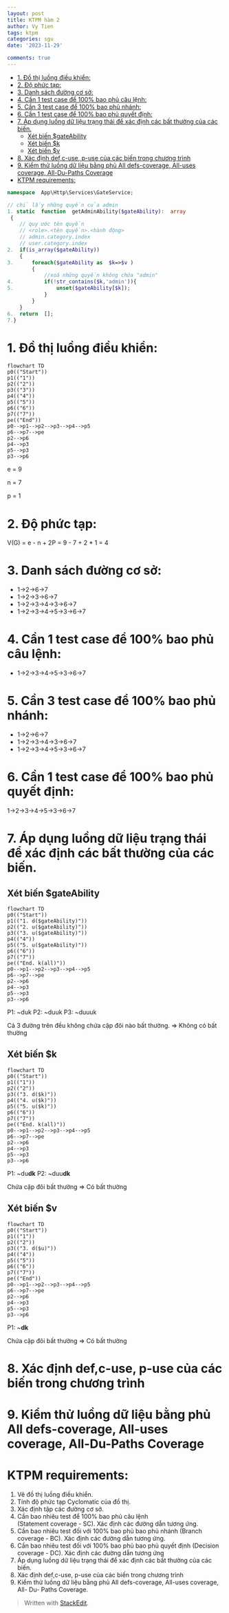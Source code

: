 ```yaml
---
layout: post
title: KTPM hàm 2
author: Vy Tien
tags: ktpm
categories: sgu
date: '2023-11-29'

comments: true
---
```



<ul>
<li><a href="#đồ-thị-luồng-điều-khiển">1. Đồ thị luồng điều khiển:</a></li>
<li><a href="#độ-phức-tạp">2. Độ phức tạp:</a></li>
<li><a href="#danh-sách-đường-cơ-sở">3. Danh sách đường cơ sở:</a></li>
<li><a href="#cần-1-test-case-để-100-bao-phủ-câu-lệnh">4. Cần 1 test case để 100% bao phủ câu lệnh:</a></li>
<li><a href="#cần-3-test-case-để-100-bao-phủ-nhánh">5. Cần 3 test case để 100% bao phủ nhánh:</a></li>
<li><a href="#cần-1-test-case-để-100-bao-phủ-quyết-định">6. Cần 1 test case để 100% bao phủ quyết định:</a></li>
<li><a href="#áp-dụng-luồng-dữ-liệu-trạng-thái-để-xác-định-các-bất-thường-của-các-biến.">7. Áp dụng luồng dữ liệu trạng thái để xác định các bất thường của các biến.</a>
<ul>
<li><a href="#xét-biến-gateability">Xét biến $gateAbility</a></li>
<li><a href="#xét-biến-k">Xét biến $k</a></li>
<li><a href="#xét-biến-v">Xét biến $v</a></li>
</ul>
</li>
<li><a href="#xác-định-defc-use-p-use-của-các-biến-trong-chương-trình">8. Xác định def,c-use, p-use của các biến trong chương trình</a></li>
<li><a href="#kiểm-thử-luồng-dữ-liệu-bằng-phủ-all-defs-coverage-all-uses-coverage-all-du-paths-coverage">9. Kiểm thử luồng dữ liệu bằng phủ All defs-coverage, All-uses coverage, All-Du-Paths Coverage</a></li>
<li><a href="#ktpm-requirements">KTPM requirements:</a></li>
</ul>


```php
namespace  App\Http\Services\GateService;
```
```php
// chỉ lấy những quyền của admin
1. static  function  getAdminAbility($gateAbility):  array
 {
	// quy ước tên quyền
	// <role>.<tên quyền>.<hành động>
	// admin.category.index
	// user.category.index
2.	if(is_array($gateAbility))
	{
3.		foreach($gateAbility as  $k=>$v )
		{
			//xoá những quyền không chứa "admin"
4.			if(!str_contains($k,'admin')){
5.				unset($gateAbility[$k]);
			}
		}
	}
6.	return  [];
7.}
```
# 1. Đồ thị luồng điều khiển:
```mermaid
flowchart TD
p0(("Start"))
p1(("1"))
p2(("2"))
p3(("3"))
p4(("4"))
p5(("5"))
p6(("6"))
p7(("7"))
pe(("End"))
p0-->p1-->p2-->p3-->p4-->p5
p6-->p7-->pe
p2-->p6
p4-->p3
p5-->p3
p3-->p6
```

e = 9

n = 7

p = 1

# 2. Độ phức tạp: 
V(G) = e - n + 2P =  9 - 7 + 2 * 1 = 4
# 3. Danh sách đường cơ sở:
- 1->2->6->7
- 1->2->3->6->7
- 1->2->3->4->3->6->7
- 1->2->3->4->5->3->6->7
# 4. Cần 1 test case để 100% bao phủ câu lệnh:
- 1->2->3->4->5->3->6->7
# 5. Cần 3 test case để 100% bao phủ nhánh:
- 1->2->6->7
- 1->2->3->4->3->6->7
- 1->2->3->4->5->3->6->7
# 6. Cần 1 test case để 100% bao phủ quyết định:
1->2->3->4->5->3->6->7
# 7. Áp dụng luồng dữ liệu trạng thái để xác định các bất thường của các biến.  

## Xét biến $gateAbility
```mermaid
flowchart TD
p0(("Start"))
p1(("1. d($gateAbility)"))
p2(("2. u($gateAbility)"))
p3(("3. u($gateAbility)"))
p4(("4"))
p5(("5. u($gateAbility)"))
p6(("6"))
p7(("7"))
pe(("End. k(all)"))
p0-->p1-->p2-->p3-->p4-->p5
p6-->p7-->pe
p2-->p6
p4-->p3
p5-->p3
p3-->p6
```
P1: ~duk
P2: ~duuk
P3: ~duuuk

Cả 3 đường trên đều không chứa cặp đôi nào bất thường. ⇒ Không có bất thường

## Xét biến $k
```mermaid
flowchart TD
p0(("Start"))
p1(("1"))
p2(("2"))
p3(("3. d($k)"))
p4(("4. u($k)"))
p5(("5. u($k)"))
p6(("6"))
p7(("7"))
pe(("End. k(all)"))
p0-->p1-->p2-->p3-->p4-->p5
p6-->p7-->pe
p2-->p6
p4-->p3
p5-->p3
p3-->p6
```
P1: ~du**dk**
P2: ~duu**dk**

Chứa cặp đôi bất thường ⇒ Có bất thường

## Xét biến $v
```mermaid
flowchart TD
p0(("Start"))
p1(("1"))
p2(("2"))
p3(("3. d($u)"))
p4(("4"))
p5(("5"))
p6(("6"))
p7(("7"))
pe(("End"))
p0-->p1-->p2-->p3-->p4-->p5
p6-->p7-->pe
p2-->p6
p4-->p3
p5-->p3
p3-->p6
```
P1: ~**dk**

Chứa cặp đôi bất thường ⇒ Có bất thường

# 8. Xác định def,c-use, p-use của các biến trong chương trình
# 9. Kiểm thử luồng dữ liệu bằng phủ All defs-coverage, All-uses coverage, All-Du-Paths Coverage

# KTPM requirements: 
1. Vẽ đồ thị luồng điều khiển.  
2. Tính độ phức tạp Cyclomatic của đồ thị.  
3. Xác định tập các đường cơ sở.  
4. Cần bao nhiêu test để 100% bao phủ câu lệnh  
(Statement coverage - SC). Xác định các đường dẫn tương ứng.  
5. Cần bao nhiêu test đối với 100% bao phủ bao phủ nhánh (Branch coverage - BC). Xác định các đường dẫn tương ứng.  
6. Cần bao nhiêu test đối với 100% bao phủ bao phủ quyết định (Decision coverage - DC). Xác định các đường dẫn tương ứng  
7. Áp dụng luồng dữ liệu trạng thái để xác định các bất thường của các biến.
8. Xác định def,c-use, p-use của các biến trong chương trình    
9. Kiểm thử luồng dữ liệu bằng phủ All defs-coverage, All-uses coverage, All- Du- Paths Coverage.

> Written with [StackEdit](https://stackedit.io/).

